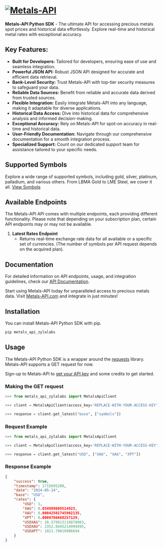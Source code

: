 # [![Metals-API](https://www.metals-api.com/assets/images/brand/icon-with-text.png)](https://metals-api.com)

**Metals-API Python SDK** - The ultimate API for accessing precious metals spot prices and historical data effortlessly.
Explore real-time and historical metal rates with exceptional accuracy.

## Key Features:

- **Built for Developers:** Tailored for developers, ensuring ease of use and seamless integration.
- **Powerful JSON API:** Robust JSON API designed for accurate and efficient data retrieval.
- **Bank-Level Security:** Trust Metals-API with top-tier security measures to safeguard your data.
- **Reliable Data Sources:** Benefit from reliable and accurate data derived from trusted sources.
- **Flexible Integration:** Easily integrate Metals-API into any language, making it adaptable for diverse applications.
- **Historical Data Access:** Dive into historical data for comprehensive analysis and informed decision-making.
- **Exceptional Accuracy:** Rely on Metals-API for spot-on accuracy in real-time and historical data.
- **User-Friendly Documentation:** Navigate through our comprehensive documentation for a smooth integration process.
- **Specialized Support:** Count on our dedicated support team for assistance tailored to your specific needs.

## Supported Symbols

Explore a wide range of supported symbols, including gold, silver, platinum, palladium, and various others. From LBMA Gold to LME Steel, we cover it all. [View Symbols](https://www.metals-api.com/symbols)

## Available Endpoints

The Metals-API API comes with multiple endpoints, each providing different functionality. Please note that depending on your subscription plan, certain API endpoints may or may not be available.

1. **Latest Rates Endpoint**
   - Returns real-time exchange rate data for all available or a specific set of currencies. (The number of symbols per API request depends on the acquired plan).

## Documentation

For detailed information on API endpoints, usage, and integration guidelines, check our [API Documentation](https://www.metals-api.com/documentation).

Start using Metals-API today for unparalleled access to precious metals data. Visit [Metals-API.com](https://metals-api.com) and integrate in just minutes!


## Installation

You can install Metals-API Python SDK with pip.

```bash
pip metals_api_zylalabs
```

## Usage

The Metals-API Python SDK is a wrapper around the [requests](https://docs.python-requests.org/en/master/) library. Metals-API supports a GET request for now.

Sign-up to Metals-API to [get your API key](https://metals-api.com/register) and some credits to get started.

### Making the GET request

```python
>>> from metals_api_zylalabs import MetalsApiClient

>>> client = MetalsApiClient(access_key='REPLACE-WITH-YOUR-ACCESS-KEY')

>>> response = client.get_latest("base", ["symbols"])
```

### Request Example

```python
>>> from metals_api_zylalabs import MetalsApiClient

>>> client = MetalsApiClient(access_key='REPLACE-WITH-YOUR-ACCESS-KEY')

>>> response = client.get_latest("USD", ["XAU", "XAG", "XPT"])
```

### Response Example

```json
{
    "success": true,
    "timestamp": 1715695200,
    "date": "2024-05-14",
    "base": "USD",
    "rates": {
        "USD": 1,
        "XAG": 0.034989609514923,
        "XAU": 0.00042501745902135,
        "XPT": 0.0009786668257129,
        "USDXAG": 28.579913118878963,
        "USDXAU": 2352.8445214994495,
        "USDXPT": 1021.79819906694
    }
}
```
